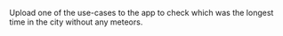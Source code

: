 Upload one of the use-cases to the app to check which was the longest time in the city without any meteors.
